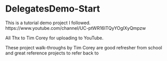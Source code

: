 # DelegatesDemo-Start

<p>This is a tutorial demo project I followed. https://www.youtube.com/channel/UC-ptWR16ITQyYOglXyQmpzw</p>
<p>All Thx to Tim Corey for uploading to YouTube.</p>
<p>These project walk-throughs by Tim Corey are good refresher from school and great reference projects to refer back to</p>
